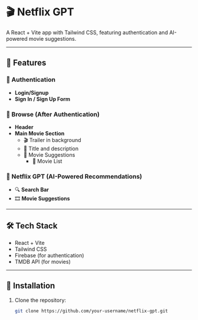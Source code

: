 # 🎬 Netflix GPT

A React + Vite app with Tailwind CSS, featuring authentication and AI-powered movie suggestions.

---

## 🚀 Features

### 🔑 Authentication  
- **Login/Signup**  
- **Sign In / Sign Up Form**  

### 🎥 Browse (After Authentication)  
- **Header**  
- **Main Movie Section**  
  - 🎬 Trailer in background  
  - 📝 Title and description  
  - 📌 Movie Suggestions  
    - 📜 Movie List  

### 🤖 Netflix GPT (AI-Powered Recommendations)  
- 🔍 **Search Bar**  
- 🎞️ **Movie Suggestions**  

---

## 🛠️ Tech Stack  
- React + Vite  
- Tailwind CSS  
- Firebase (for authentication)  
- TMDB API (for movies)  

---

## 📌 Installation  
1. Clone the repository:  
   ```sh
   git clone https://github.com/your-username/netflix-gpt.git

